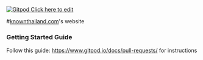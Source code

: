 [![Gitpod Click here to edit](https://img.shields.io/badge/Gitpod-Ready--to--Code-blue?logo=gitpod)](https://gitpod.io/#https://github.com/knownastheway/knownthailand.com)


#[knownthailand.com](https://knownthailand.com)'s website

### Getting Started Guide

Follow this guide: https://www.gitpod.io/docs/pull-requests/ for instructions
